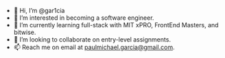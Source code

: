- 👋 Hi, I’m @gar1cia
- 👀 I’m interested in becoming a software engineer.
- 🌱 I’m currently learning full-stack with MIT xPRO, FrontEnd Masters, and bitwise.
- 💞️ I’m looking to collaborate on entry-level assignments.
- 📫 Reach me on email at paulmichael.garcia@gmail.com.

<!---
gar1cia/gar1cia is a ✨ special ✨ repository because its `README.md` (this file) appears on your GitHub profile.
You can click the Preview link to take a look at your changes.
--->

